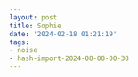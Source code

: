 ```yaml
---
layout: post
title: Sophie
date: '2024-02-18 01:21:19'
tags:
- noise
- hash-import-2024-08-08-00-38
---
```


